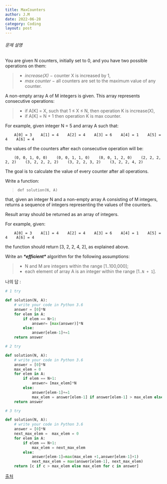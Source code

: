 ```yaml
---
title: MaxCounters
author: J.M
date: 2022-06-28
category: Coding
layout: post
---
```


###### 문제 설명

You are given N counters, initially set to 0, and you have two possible operations on them:

> - *increase(X)* − counter X is increased by 1,
> - *max counter* − all counters are set to the maximum value of any counter.

A non-empty array A of M integers is given. This array represents consecutive operations:

> - if A[K] = X, such that 1 ≤ X ≤ N, then operation K is increase(X),
> - if A[K] = N + 1 then operation K is max counter.

For example, given integer N = 5 and array A such that:

```
    A[0] = 3    A[1] = 4    A[2] = 4    A[3] = 6    A[4] = 1    A[5] = 4    A[6] = 4
```

the values of the counters after each consecutive operation will be:

```
    (0, 0, 1, 0, 0)    (0, 0, 1, 1, 0)    (0, 0, 1, 2, 0)    (2, 2, 2, 2, 2)    (3, 2, 2, 2, 2)    (3, 2, 2, 3, 2)    (3, 2, 2, 4, 2)
```

The goal is to calculate the value of every counter after all operations.

Write a function:

> ```
> def solution(N, A)
> ```

that, given an integer N and a non-empty array A consisting of M integers, returns a sequence of integers representing the values of the counters.

Result array should be returned as an array of integers.

For example, given:

```
    A[0] = 3    A[1] = 4    A[2] = 4    A[3] = 6    A[4] = 1    A[5] = 4    A[6] = 4
```

the function should return [3, 2, 2, 4, 2], as explained above.

Write an ***\*efficient\**** algorithm for the following assumptions:

> - N and M are integers within the range [1..100,000];
> - each element of array A is an integer within the range [1..`N + 1`].

나의 답 :

```python
# 1 try

def solution(N, A):
    # write your code in Python 3.6
    answer = [0]*N
    for elem in A:
        if elem == N+1:
            answer= [max(answer)]*N
        else:
            answer[elem-1]+=1
    return answer
```

```python
# 2 try

def solution(N, A):
    # write your code in Python 3.6
    answer = [0]*N
    max_elem = 0
    for elem in A:
        if elem == N+1:
            answer= [max_elem]*N
        else:
            answer[elem-1]+=1
            max_elem = answer[elem-1] if answer[elem-1] > max_elem else max_elem
    return answer
```

```python
# 3 try

def solution(N, A):
    # write your code in Python 3.6
    answer = [0]*N
    next_max_elem =  max_elem = 0
    for elem in A:
        if elem == N+1:
            max_elem = next_max_elem
        else:
            answer[elem-1]=max(max_elem +1,answer[elem-1]+1)
            next_max_elem = max(answer[elem-1], next_max_elem)
    return [c if c > max_elem else max_elem for c in answer]
```



[출처](https://app.codility.com/programmers/lessons/4-counting_elements/max_counters/start/)



